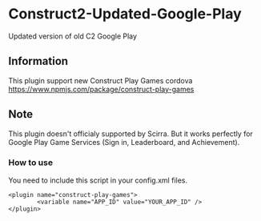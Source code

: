 # Construct2-Updated-Google-Play
 Updated version of old C2 Google Play

## Information
This plugin support new Construct Play Games cordova
https://www.npmjs.com/package/construct-play-games

## Note
This plugin doesn't officialy supported by Scirra.
But it works perfectly for Google Play Game Services (Sign in, Leaderboard, and Achievement).

### How to use
You need to include this script in your config.xml files.
```
<plugin name="construct-play-games">
		<variable name="APP_ID" value="YOUR_APP_ID" />
</plugin>
```


